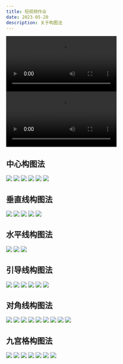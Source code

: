 ```yaml
---
title: 短视频作业
date: 2023-05-20
description: 关于构图法
---
```

![点击](sd.mp4)
![点击](sd.mp4)
## 中心构图法 
![](2.jpeg) 
![](2.jpeg) 
![](2-2.jpg) 
![](2-3.jpg)
![](2-4.jpg) 
![](2-5.jpeg) 
## 垂直线构图法 


![](3垂直线.jpeg) 
![](3-2.jpg) 
![](3-3.jpg) 
![](3-4.jpg) 
![](3---5.jpg) 
## 水平线构图法 
![](4水平.jpg) 
![](4.jpg)
![](4-4.jpg) 
## 引导线构图法 
![](5引导线.jpg) 
![](5-2.jpg) 
![](5-3.jpg) 
![](5-4.jpg) 
![](5-5.jpg) 
![](5-6.jpg) 
## 对角线构图法 
![](6对角线jpeg) 
![](6-2.jpg) 
![](6-3.jpg)
![](6.jpg) 
![](6-4.jpg) 
![](6-5.jpg) 
![](6-6.jpg) 
![](6-7.jpg) 
![](6-8.jpg) 
## 九宫格构图法 
![](7九宫格.jpg) 
![](7-2.jpg) 
![](7-3.jpg) 
![](7-4.jpg) 
![](7-5.jpg) 
![](7-6.jpg) 
![](7-7.jpg)